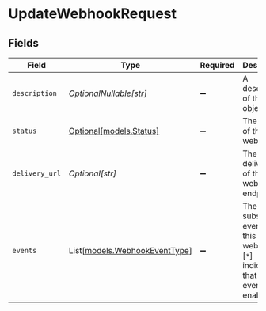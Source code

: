 # UpdateWebhookRequest


## Fields

| Field                                                                                        | Type                                                                                         | Required                                                                                     | Description                                                                                  | Example                                                                                      |
| -------------------------------------------------------------------------------------------- | -------------------------------------------------------------------------------------------- | -------------------------------------------------------------------------------------------- | -------------------------------------------------------------------------------------------- | -------------------------------------------------------------------------------------------- |
| `description`                                                                                | *OptionalNullable[str]*                                                                      | :heavy_minus_sign:                                                                           | A description of the object.                                                                 | A description                                                                                |
| `status`                                                                                     | [Optional[models.Status]](../models/status.md)                                               | :heavy_minus_sign:                                                                           | The status of the webhook.                                                                   | enabled                                                                                      |
| `delivery_url`                                                                               | *Optional[str]*                                                                              | :heavy_minus_sign:                                                                           | The delivery url of the webhook endpoint.                                                    | https://example.com/my/webhook/endpoint                                                      |
| `events`                                                                                     | List[[models.WebhookEventType](../models/webhookeventtype.md)]                               | :heavy_minus_sign:                                                                           | The list of subscribed events for this webhook. [`*`] indicates that all events are enabled. | [<br/>"vault.connection.created",<br/>"vault.connection.updated"<br/>]                       |